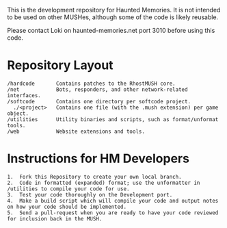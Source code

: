 This is the development repository for Haunted Memories.  It is not intended to be used on other MUSHes, although some of the code is likely reusable.

Please contact Loki on haunted-memories.net port 3010 before using this code.

# Repository Layout
	/hardcode		Contains patches to the RhostMUSH core.
	/net			Bots, responders, and other network-related interfaces.
	/softcode		Contains one directory per softcode project.
	  ./<project>	Contains one file (with the .mush extension) per game object.
	/utilities		Utility binaries and scripts, such as format/unformat tools.
	/web			Website extensions and tools.

# Instructions for HM Developers
	1.	Fork this Repository to create your own local branch.
	2.	Code in formatted (expanded) format; use the unformatter in /utilities to compile your code for use.
	3.	Test your code thoroughly on the Development port.
	4.	Make a build script which will compile your code and output notes on how your code should be implemented.
	5.	Send a pull-request when you are ready to have your code reviewed for inclusion back in the MUSH.
